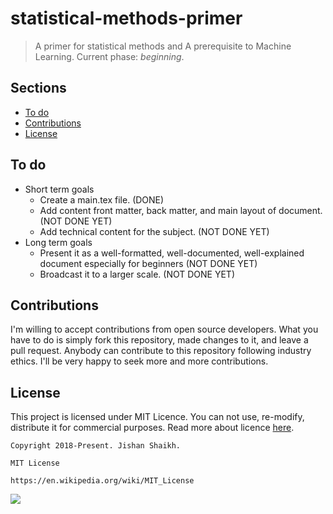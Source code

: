 # statistical-methods-primer
> A primer for statistical methods and A prerequisite to Machine Learning. Current phase: *beginning*.

## Sections
- [To do](https://github.com/Jishanshaikh4/statistical-methods-primer/blob/master/README.md#to-do)
- [Contributions](https://github.com/Jishanshaikh4/statistical-methods-primer/blob/master/README.md#contributions)
- [License](https://github.com/Jishanshaikh4/statistical-methods-primer/blob/master/README.md#license)

## To do
- Short term goals
  - Create a main.tex file. (DONE)
  - Add content front matter, back matter, and main layout of document. (NOT DONE YET)
  - Add technical content for the subject. (NOT DONE YET)
- Long term goals
  - Present it as a well-formatted, well-documented, well-explained document especially for beginners (NOT DONE YET)
  - Broadcast it to a larger scale. (NOT DONE YET)

## Contributions
I'm willing to accept contributions from open source developers. What you have to do is simply fork this repository, made changes to it, and leave a pull request. Anybody can contribute to this repository following industry ethics. I'll be very happy to seek more and more contributions.

## License
This project is licensed under MIT Licence. You can not use, re-modify, distribute it for commercial purposes. Read more about licence [here](https://en.wikipedia.org/wiki/MIT_License).

    Copyright 2018-Present. Jishan Shaikh.

    MIT License

    https://en.wikipedia.org/wiki/MIT_License

![](https://upload.wikimedia.org/wikipedia/commons/f/f8/License_icon-mit-88x31-2.svg)

